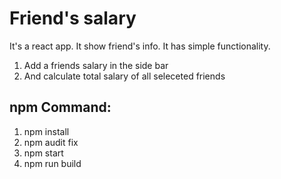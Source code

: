 # Friend's salary

It's a react app. It show friend's info. It has simple functionality.

1. Add a friends salary in the side bar
2. And calculate total salary of all seleceted friends

## npm Command:

1. npm install
2. npm audit fix
3. npm start
4. npm run build
